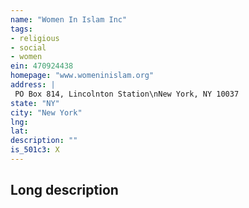 ```yaml
---
name: "Women In Islam Inc"
tags:
- religious
- social
- women
ein: 470924438
homepage: "www.womeninislam.org"
address: |
 PO Box 814, Lincolnton Station\nNew York, NY 10037
state: "NY"
city: "New York"
lng: 
lat: 
description: ""
is_501c3: X
---
```


## Long description


